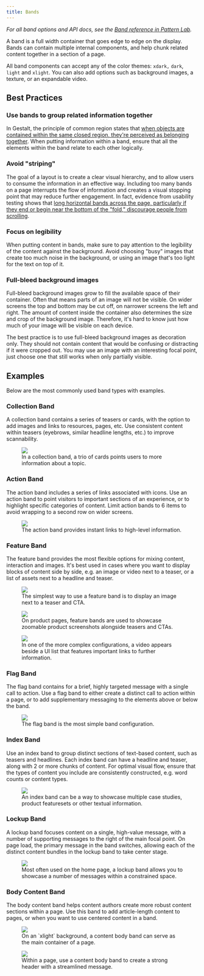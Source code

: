 ```yaml
---
title: Bands
---
```


_For all band options and API docs, see the [Band reference in Pattern Lab](/pattern-lab/?p=viewall-components-band)._

A band is a full width container that goes edge to edge on the display. Bands can contain multiple internal components, and help chunk related content together in a section of a page.

All band components can accept any of the color themes: `xdark,` `dark`, `light` and `xlight`. You can also add options such as background images, a texture, or an expandable video.

## Best Practices

### Use bands to group related information together

In Gestalt, the principle of common region states that [when objects are contained within the same closed region, they're perceived as belonging together](https://www.usertesting.com/blog/2016/02/24/gestalt-principles/). When putting information within a band, ensure that all the elements within the band relate to each other logically.

### Avoid "striping"

The goal of a layout is to create a clear visual hierarchy, and to allow users to consume the information in an effective way. Including too many bands on a page interrupts the flow of information and creates a visual stopping point that may reduce further engagement. In fact, evidence from usability testing shows that [long horizontal bands across the page, particularly if they end or begin near the bottom of the "fold," discourage people from scrolling](https://www.cxpartners.co.uk/our-thinking/the_myth_of_the_page_fold_evidence_from_user_testing/).

### Focus on legibility

When putting content in bands, make sure to pay attention to the legibility of the content against the background. Avoid choosing "busy" images that create too much noise in the background, or using an image that's too light for the text on top of it.

### Full-bleed background images

Full-bleed background images grow to fill the available space of their container. Often that means parts of an image will not be visible. On wider screens the top and bottom may be cut off, on narrower screens the left and right. The amount of content inside the container also determines the size and crop of the background image. Therefore, it's hard to know just how much of your image will be visible on each device.

The best practice is to use full-bleed background images as decoration only. They should not contain content that would be confusing or distracting if it were cropped out. You may use an image with an interesting focal point, just choose one that still works when only partially visible.

## Examples

Below are the most commonly used band types with examples.

### Collection Band

A collection band contains a series of teasers or cards, with the option to add images and links to resources, pages, etc. Use consistent content within teasers (eyebrows, similar headline lengths, etc.) to improve scannability.

<figure>

<img src="/images/docs/color_light-cards.jpg" />

<figcaption>In a collection band, a trio of cards points users to more information about a topic.</figcaption>

</figure>

### Action Band

The action band includes a series of links associated with icons. Use an action band to point visitors to important sections of an experience, or to highlight specific categories of content. Limit action bands to 6 items to avoid wrapping to a second row on wider screens.

<figure>

<img src="/images/docs/icons_action-band.jpg" />

<figcaption>The action band provides instant links to high-level information.</figcaption>

</figure>

### Feature Band

The feature band provides the most flexible options for mixing content, interaction and images. It's best used in cases where you want to display blocks of content side by side, e.g. an image or video next to a teaser, or a list of assets next to a headline and teaser.

<figure>

<img src="/images/docs/band_feature_image-CTA.jpg" />

<figcaption>The simplest way to use a feature band is to display an image next to a teaser and CTA.</figcaption>

</figure>

<figure>

<img src="/images/docs/band_feature_zoom-CTA.jpg" />

<figcaption>On product pages, feature bands are used to showcase zoomable product screenshots alongside teasers and CTAs.</figcaption>

</figure>

<figure>

<img src="/images/docs/band_feature_video-ui-list.jpg" />

<figcaption>In one of the more complex configurations, a video appears beside a UI list that features important links to further information.</figcaption>

</figure>

### Flag Band

The flag band contains for a brief, highly targeted message with a single call to action. Use a flag band to either create a distinct call to action within a page, or to add supplementary messaging to the elements above or below the band.

<figure>

<img src="/images/docs/color_band_xdark.jpg" />

<figcaption>The flag band is the most simple band configuration.</figcaption>

</figure>

### Index Band

Use an index band to group distinct sections of text-based content, such as teasers and headlines. Each index band can have a headline and teaser, along with 2 or more chunks of content. For optimal visual flow, ensure that the types of content you include are consistently constructed, e.g. word counts or content types.

<figure>

<img src="/images/docs/band_index.jpg" />

<figcaption>An index band can be a way to showcase multiple case studies, product featuresets or other textual information. </figcaption>

</figure>

### Lockup Band

A lockup band focuses content on a single, high-value message, with a number of supporting messages to the right of the main focal point. On page load, the primary message in the band switches, allowing each of the distinct content bundles in the lockup band to take center stage.

<figure>

<img src="/images/docs/band_lockup.jpg" />

<figcaption>Most often used on the home page, a lockup band allows you to showcase a number of messages within a constrained space.</figcaption>

</figure>

### Body Content Band

The body content band helps content authors create more robust content sections within a page. Use this band to add article-length content to pages, or when you want to use centered content in a band.

<figure>

<img src="/images/docs/band_content-body-article.jpg" />

<figcaption>On an `xlight` background, a content body band can serve as the main container of a page.</figcaption>

</figure>

<figure>

<img src="/images/docs/band_content-body-hero.jpg" />

<figcaption>Within a page, use a content body band to create a strong header with a streamlined message.</figcaption>

</figure>
